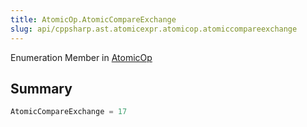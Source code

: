 ```yaml
---
title: AtomicOp.AtomicCompareExchange
slug: api/cppsharp.ast.atomicexpr.atomicop.atomiccompareexchange
---
```

Enumeration Member in [AtomicOp](/api/cppsharp/ast/atomicexpr/atomicop)

## Summary



```csharp
AtomicCompareExchange = 17
```


